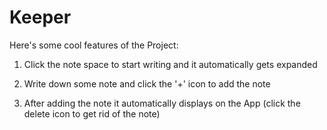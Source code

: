 # Keeper

Here's some cool features of the Project:
1. Click the note space to start writing and it automatically gets expanded


2. Write down some note and click the '+' icon to add the note


3. After adding the note it automatically displays on the App (click the delete icon to get rid of the note)


